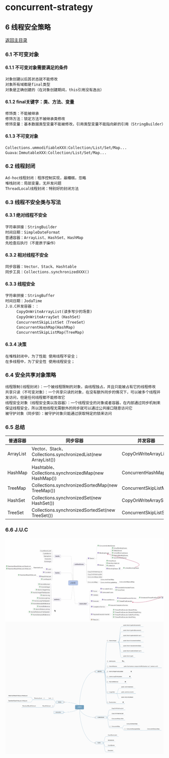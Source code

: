 # concurrent-strategy

## 6 线程安全策略
[返回主目录](../README.md)

### 6.1 不可变对象

#### 6.1.1 不可变对象需要满足的条件
    对象创建以后其状态就不能修改
    对象所有域都是final类型
    对象是正确创建的（在对象创建期间，this引用没有逸出）

#### 6.1.2 final关键字：类、方法、变量
    修饰类：不能被继承
    修饰方法：锁定方法不被继承类修改
    修饰变量：基本数据类型变量不能被修改，引用类型变量不能指向新的引用（StringBuilder）

#### 6.1.3 不可变对象
    Collections.ummodifiableXXX:Collection/List/Set/Map...
    Guava:ImmutableXXX:Collection/List/Set/Map...
    
### 6.2 线程封闭

    Ad-hoc线程封闭：程序控制实现，最糟糕，忽略
    堆栈封闭：局部变量，无并发问题
    ThreadLocal线程封闭：特别好的封闭方法
    
### 6.3 线程不安全类与写法

#### 6.3.1 绝对线程不安全
    字符串拼接：StringBuilder
    时间日期：SimpleDateFormat
    普通容器：ArrayList、HashSet、HashMap
    先检查后执行（不是原子操作）
#### 6.3.2 相对线程不安全
    同步容器：Vector、Stack、Hashtable
    同步工具：Collections.synchronizedXXX()
    
#### 6.3.3 线程安全
    字符串拼接：StringBuffer
    时间日期：JodaTime
    J.U.C并发容器：：
         CopyOnWriteArrayList(读多写少的场景)
         CopyOnWriteArraySet（HashSet）
         ConcurrentSkipListSet（TreeSet）
         ConcurrentHashMap(HashMap)
         ConcurrentSkipListMap(TreeMap)
    
#### 6.3.4 决策
    在堆栈封闭中，为了性能 使用线程不安全； 
    在多线程中，为了安全性 使用线程安全；

### 6.4 安全共享对象策略
    线程限制(线程封闭)：一个被线程限制的对象，由线程独占，并且只能被占有它的线程修改
    共享只读（不可变对象）：一个共享只读的对象，在没有额外同步的情况下，可以被多个线程并发访问，但是任何线程都不能修改它
    线程安全对象（线程安全类以及容器）：一个线程安全的对象或者容器，在内部通过同步机制来保证线程安全，所以其他线程无需额外的同步就可以通过公共接口随意访问它
    被守护对象（同步锁）：被守护对象只能通过获取特定的锁来访问
    
### 6.5 总结
普通容器 | 同步容器 | 并发容器
---|---|---
ArrayList | Vector、Stack、Collections.synchronizedList(new ArrayList()) | CopyOnWriteArrayList
HashMap | Hashtable、Collections.synchronizedMap(new HashMap()) | ConcurrentHashMap
TreeMap | Collections.synchronizedSortedMap(new TreeMap()) | ConcurrentSkipListMap
HashSet | Collections.synchronizedSet(new HashSet()) | CopyOnWriteArraySet
TreeSet | Collections.synchronizedSortedSet(new TreeSet()) | ConcurrentSkipListSet

### 6.6 J.U.C
![](src/main/resources/static/ConcurrencyApi.png)
![](src/main/resources/static/J.U.C.png)